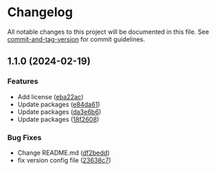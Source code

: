 # Changelog

All notable changes to this project will be documented in this file. See [commit-and-tag-version](https://github.com/absolute-version/commit-and-tag-version) for commit guidelines.

## 1.1.0 (2024-02-19)


### Features

* Add license ([eba22ac](https://github.com/lenneTech/lt-monorepo/commit/eba22ac1bac5c9c0463b2ac98e82af412c9c7640))
* Update packages ([e84da61](https://github.com/lenneTech/lt-monorepo/commit/e84da61a148d74a782bb0da08f429942264b8f27))
* Update packages ([da3e6b6](https://github.com/lenneTech/lt-monorepo/commit/da3e6b666f605891628d49a78e6628666d6ddd5a))
* Update packages ([18f2608](https://github.com/lenneTech/lt-monorepo/commit/18f26080e06b1466bbaad299c2eb94e07e409bec))


### Bug Fixes

* Change README.md ([df2bedd](https://github.com/lenneTech/lt-monorepo/commit/df2beddc6761cc88f888cd7acb9e9e4aa1af5086))
* fix version config file ([23638c7](https://github.com/lenneTech/lt-monorepo/commit/23638c7450ec8436f381791a8c23835d0bfbea1a))

